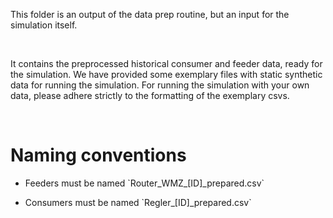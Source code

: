 This folder is an output of the data prep routine, but an input for the
simulation itself.

 

It contains the preprocessed historical consumer and feeder data, ready for the
simulation. We have provided some exemplary files with static synthetic data for
running the simulation. For running the simulation with your own data, please
adhere strictly to the formatting of the exemplary csvs.

 

Naming conventions
==================

-   Feeders must be named \`Router_WMZ_[ID]_prepared.csv\`

-   Consumers must be named \`Regler_[ID]_prepared.csv\`

